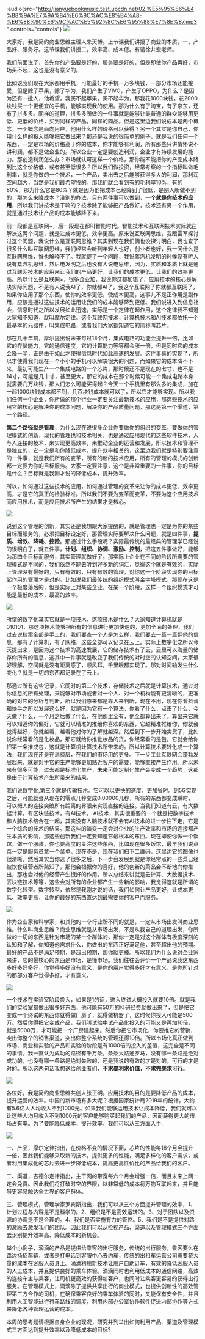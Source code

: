 :audio{src="http://jianyuebookmusic.test.upcdn.net/02.%E5%95%86%E4%B8%9A%E7%9A%84%E6%9C%AC%E8%B4%A8-%E6%88%90%E6%9C%AC%E5%92%8C%E6%95%88%E7%8E%87.mp3" controls="controls"}
&#x20;  ![](images/1634215158811.jpg)

&#x20; 大家好，我是简约商业思维主理人朱天博。上节课我们讲授了商业的本质，一，产品好、服务好。这节课我们讲授二，效率高、成本低。有请徐井宏老师。

&#x20;  我们前面说了，首先你的产品要是好的，服务要是好的，但是即使你产品再好，市场买不起，这也是没有意义的。

&#x20;   比如说我们现在大家都用手机，可能最好的手机一万多块钱，一部分市场还能接受，但是除了苹果，除了华为，我们产生了VIVO，产生了OPPO，为什么？是因为还有一批人，他希望，我买不起苹果，买不起华为，那我花1000块钱，花2000块钱买一个更便宜的手机，能够实现我的使用。那为什么有了淘宝，有了京东，还有了拼多多。同样的道理，拼多多所做的一件事就是能够让最普通的群众能够用更低、更低的价格，买到同样的产品，同样的商品。但是这里边我们说成本是两个概念，一个概念是面向用户，他用什么样的价格可以获得？另一个其实是你自己，你用什么样的投入能够把它做出来？那还是我说的很简单的例子，就是我们任何一个东西，一定是市场的价格高于你的成本，你才能够有利润，所有那些只讲情怀说不讲利润，都不是做企业的。所以企业一定是要创造利润，企业才有持续发展的能力。那创造利润怎么办？市场就认可这样一个价格，那你能不能把你的产品成本降到比这个价格低，或者甚至低很多？所以我们做投资，经常考察的一个指标叫做毛利率，就是你做的一个技术，一个产品，卖出去之后能够获得多大的利润，那利润空间越大，当然是我们最希望投的。那我们就会看到有的毛利率10%，有的80%，那为什么它是80%？就是因为他把成本已经降到了很低，是别人所做不到的，那怎么来降成本？没别的办法，只有两件事可以做到，**一个就是你技术的应用**，所以我们讲技术是干嘛的？技术除了能够把产品做好，技术还有另一个作用，就是通过技术让产品的成本能够降下来。

&#x20;   前一段都是互联网+，后一段现在都叫智能时代。智能技术和互联网技术实际就在解决这两个问题，就是让成本更低，效率更高。原来说互联网思维，我跟雷军探讨过这个问题，我说什么是互联网思维？其实到现在我们俩也没探讨明白，我也查了很多什么叫互联网思维，我们经常会听到年轻人也好，创业者也好，我一问什么是互联网思维，谁也解释不了。我就提了一个问题，我说蒸汽机发明的时候没有听人说有蒸汽机思维，然后电发明之后也没有人说电思维，因为，实质和本质上就是通过互联网技术的应用来让我们的产品更好，让我们的成本更低，让我们的效率更高。所以什么是互联网+，很多企业加，我说你这都加错了，应用技术的核心是解决实际问题，不是有人说我AI了，你就都AI了，我这个互联网了你就都互联网了，如果你应用了那个东西，使你的效率更低，使成本更高，这事儿不是正作用是副作用，应该是通过这些技术的运用让我们的成本能够降到更低。我们说进入到信息社会，信息时代之所以发展如此迅速，实际是一个定律在起作用，这个定律我不知道大家知不知道，就叫摩尔定律。这个互联网技术，计算机技术和AI技术都依托一个最基本的元器件，叫集成电路，或者我们大家都知道它的简称叫芯片。

&#x20;    那在几十年前，摩尔提出说未来每过18个月，集成电路的功能会提升一倍，比如它的存储能力，它的通信速度，它的计算能力等等都会涨一倍，但是同时它的成本会降一半，正是由于如此才使得信息时代如此高速的发展。这件事真的实现了，所以才使得我们现在一个小小的手机可以解决很大的问题，而如果它的成本降不下来，最初可能生产一个集成电路的一个芯片，那时候还不是现在的七寸，也不是14寸，可能是几十寸，甚至更大，那它的成本在那个时候可能一个集成电路本身就需要几万块钱，那人们怎么可能买得起？今天一个手机里有那么多的集成，加在一起1000块钱成本都不到，几百块钱成本就可以了，所以它才能够实现。所以我们任何一个企业，你所做的那个行业一定要关注最新技术的应用，那这些技术的应用它的核心是解决你的成本问题，解决你的产品质量问题，那这是第一个渠道，第一个路径。

&#x20;   **第二个路径就是管理**，为什么现在说很多企业你要做你的组织的变革，要做你的管理模式的创新，现代的管理也和技术相关，也是通过应用现代的这些软件技术，人与人连接的技术，来实现更高效率，来推动企业的运营和发展，所以技术和管理不是独立的，它一定是和你降低成本，提升效率相关的，这里边我们就是特别要注意的一件事，就是我们所有的变革，所有的新的技术应用，所有的管理的模式的创新都一定要为你的目标服务。大家一定要注意，这个是非常重要的一件事，你的目标是什么？目标就是我刚才说的降低成本，提升效率。

&#x20;  所以，如何通过这些技术的应用，如何通过管理的变革来让你的成本更低、效率更高，才是它的真正的检验标准。所以我们不要为变革而变革，不要为这个应用技术而应用技术，而是应用技术所产生的结果才是核心。

![](images/1634215199854.jpg)

&#x20;  说到这个管理的创新，其实还是我想跟大家提醒的，就是管理也一定是为你的某些目标而服务的，必须把目标设定好，那管理实际要解决什么问题，就是四件事，**提质、增效、降耗、控险**。那通过什么手段呢？实际最传统的最经典的管理学已经说的很明白了，就五件事，**计划、组织、协调、激励、控制**，把这五件事做好，能够为那四个目标而服务，其实管理就做好了。那实际上企业在不同的阶段所需要的管理模式是不同的，我们依然不能去听到好多新的词汇，觉得这个就是有效的，实际上管理没有最好的，只有有效的，只有有效的管理，对你这一个阶段实现你的目标起作用的管理才是对的。比如说我们最传统的组织模式叫金字塔模式，那现在这是一个极度落后的，但是实际上对某些企业，在某一个阶段，这样一个组织模式才可能是最低的成本，最高的效率。

![](images/1634215217608.jpg)

&#x20;    所谓的数字化其实它就是一项技术，这项技术是什么？大家知道计算机就是010101，那这项技术能够把所有的信息进行更加快速的，更加全面的处理，我们过去说档案全部是手工的，我们要查一个人是怎么样，我们要去一篇一篇翻他的信息，那有了计算机，有了网络，这些全部可以记录在云上。实际上数字化之所以今天提出来，是因为这个技术的高速发展，它的储存技术有了云，云里可以海量的储存你所有的信息，这其中一件事就是改变了我们传统的对时空的认知空间，大家很好理解，空间就是没有距离感了，顺风耳，千里眼都实现了。那对时间轴发生什么变化？就是一切的东西都记录在了云上。

&#x20;   那通过所有这些记录，它同时的第二个技术，存储技术之后就是计算技术，通过对你信息的所有处理，来能够对市场或者对一个人、对一个机构能有更清晰的，更准确的对它的分析与判断，所以我们原来都是靠人来判断，现在不用，现在你看抖音和快手之所以发展这么好，就是因为它有一个算法，你看了什么，点击了什么，今天做了什么，一个月之后做了什么，在他那里全有，他全都算出来了。算出来它就可以知道你的偏好，它就可以精准的推给你喜欢的东西，它越精准推给你，你就会觉得越好，你就越看，越看他对你的了解就越深。然后到下一步开始卖货了，比如说你经常看的是化妆品，那它就给你推化妆品的货，你经常看的是包，它就会给你把第一条推成包，这就是计算机计算技术所带来的。所以计算技术要转化成一个算法，我们现在还是在消费层，在我们的市场用的更多。下一步工业互联网会蓬勃发展起来，就是对于它的生产能够更加贴近客户的需要，能够直接产生作用。所以未来有很多可能，过去都是标准化生产，未来可能定制化生产会变成一个趋势，这都是由于计算技术产生所带来的结果，

&#x20;  我们说数字化,第三个就是传输技术。它可以以更快的速度，更加省时。到5G实现之后，可能就会从现在的零点几秒变成0.00000几秒，所有的东西都变成瞬时，可以把人的连接突破所有距离的界限来实现直接的连接。当我们知道有云，有大数据计算，有区块链技术，有AI技术。  AI技术，其实很重要的一个就是把数字技术和人脑技术结合在一起，其实没有人脑技术就不会有AI技术的进一步往下走，它是一个综合的技术的结果。那这些的演变一定会对企业的生产效率和市场的连接都产生本质的影响，那这些创新我们一定要知道它最根本的东西。现在即使你做一个饭馆，做一个服装，你也要高度的关注这些东西，比如现在很多饭馆，最早我们说点菜一定是服务员拿一个菜单。现在不是，现在我们扫下二维码，这里边它的图像也很清晰，然后其实当你选了很多之后，下一步会发展到就是你经常点的一些菜已经被饮食经营者所熟知了，那他会根据你的喜好，他的创新的菜品会不断地向你推出，那也会对他的经营产生很好的作用。所以总结来讲就是云计算、大数据技术、区块链技术等等，这些会对所有的企业都产生一些新的影响，我觉得这就是所谓的数字化转型。数字转型，依然是我刚才说的话，我们如何让产品更好，让成本更低、效率更高，让你的最好的东西直达到最需要你的客户而服务。

![](images/1634215258994.jpg)

&#x20;    作为企业家和科学家，和其他的一个行业所不同的就是，一定从市场出发叫商业思维。什么叫商业思维？商业思维就是从市场出发，不是从我自己的道理出发，你所做的一切的东西是针对市场的某一个群体的，那你一定是对这个群体有极度深刻的认知和了解，你知道他需求什么，你做出的东西正好满足他，甚至超出他的预期。最好的产品不是满足预期，是超出预期，那你就更棒。所以我们为什么说对企业家来讲，它的最核心的东西是市场，是懂市场。我们往往会评价一个产品说我这东西多好多好多好，你觉得多好没有意义，是你的用户觉得多好才有意义，是你所针对的那部分客户觉得多好，才有意义。

![](images/1634215281141.jpg)

&#x20;   一个技术在实验室阶段投入，如果是1的话，进入终试大概投入就要10倍。就是我们的实验室都做出很多好东西，他可能有50万的科研经费就做出来了，但是把它变成一个终试的东西你就得做厂房了，就得做机器了，这时候你投入可能是500万。然后你得把它变成产品，我们叫试验中试产品化投入的可能又是再加10倍，就是5000万，才可能把一个厂房建起来。然后你把它市场化，你要推它的营销，突出你整个的销售渠道，突出你整个系统的管理还得10倍。所以市场化真正做到市场、商业和实验的产品和实验的阶段是有1000倍的投入的差值，这完全是不同的事情。我一直认为成功的路径有千万条，条条大路通罗马，没有哪一条路是绝对成功的，也没有哪一条路是绝对失败的，还是我说的有效的才是对的，可行的才是对的。所以这两句话我想送给创业者们，**不求暴利求价值，不求完美求可行**。

![](images/1634215295158.jpg)

各位好，我是简约商业思维共创人张正明。应用技术的目的是要降低产品的成本，提升运营的效率。中国的新市场有多大呢？根据国家统计局2019年的统计，大约有5.6亿人人均收入不到1000元。如果我们能够运用技术让成本降低，我们就可以让这些人均月收入不到1000元的客户能够购买起我们的产品，因而获得更大的市场占有率。为了要能降低成本，提升效率，我们可以从三方面入手:

![](images/第二课教练解读.001.jpeg)

一、产品，摩尔定律指出，在价格不变的情况下面，芯片的性能每18个月会提升一倍，因此我们能够采取新的技术，提供更多的性能，满足多样化的客户需求，或者利用集成化的芯片去进一步降低成本，提高更高性价比的产品给我们的客户。

二、渠道，吉德尔定律指出，主干网的带宽每六个月会增强一倍，而且未来上网一定会免费。因此我们将打破时空的界限，以非常低的成本将万物互联起来，并且能够更容易触达全世界的客户群体。

三、管理模式，管理学家罗宾斯指出，我们可以从五个方面提升管理的效率，1、计划过程与内容是不是科学的。2、组织是不是高效运转的。3、对于团队以及资源的协调是不是合理的。4、我们是否实施有力的管控。5、我们是不是提供对路的激励去激发我们的团队。因此我们可以从检视产品、渠道以及管理模式三个方面去识别提升效率高、降低成本的新机会。

&#x20;   举个小例子，滴滴的产品是提供给乘客的出行服务，传统的出行服务，乘客要么在路边扬招车辆，或者是打电话到客服中心去约车，传统的出租车运营公司需要花大量的成本在客服人员身上。滴滴利用新技术让用户自助订车，有效的降低客服人员的人工成本，并且提供良好的乘车体验。滴滴同时也利用低成本的通信网络，高效的连接车主与乘客，让司机更高效的获得新客户，也同时让乘客更容易的获得出行服务。在管理模式上，滴滴除了提供共享出行的商业模式，也提供创新性的高效管理第三方合作的司机，在确保乘客良好的乘车体验的同时，又能保有安全性，并且利用人工智能进行行车路线的调度，利用内部办公室协作软件促进内部协作等方式来降低各种管理运营的成本。

&#x20;    本周的思考题请根据自身企业的现况，研究并列举出如何利用产品、渠道及管理模式三方面达到提升效率以及降低成本的目标?
